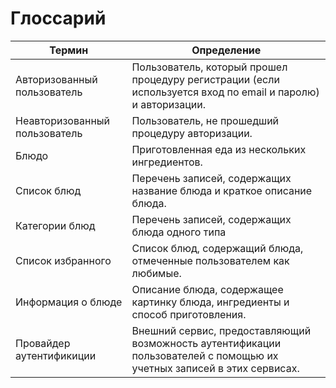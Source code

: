 # Глоссарий
|Термин|Определение|
|---|---|
|Авторизованный пользователь|Пользователь, который прошел процедуру регистрации (если используется вход по email и паролю) и авторизации.|
|Неавторизованный пользователь|Пользователь, не прошедший процедуру авторизации.|
|Блюдо|Приготовленная еда из нескольких ингредиентов.|
|Список блюд|Перечень записей, содержащих название блюда и краткое описание блюда.|
|Категории блюд|Перечень записей, содержащих блюда одного типа|
|Список избранного|Список блюд, содержащий блюда, отмеченные пользователем как любимые.|
|Информация о блюде|Описание блюда, содержащее картинку блюда, ингредиенты и способ приготовления.|
|Провайдер аутентификиции|Внешний сервис, предоставляющий возможность аутентификации пользователей с помощью их учетных записей в этих сервисах.|
